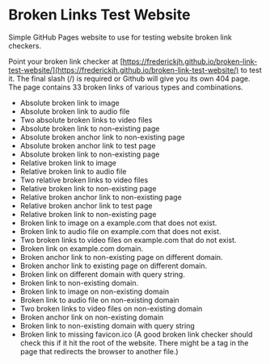 # Broken Links Test Website
Simple GitHub Pages website to use for testing website broken link checkers.

Point your broken link checker at [https://frederickjh.github.io/broken-link-test-website/](https://frederickjh.github.io/broken-link-test-website/) to test it. The final slash (/) is required or Github will give you its own 404 page.
The page contains 33 broken links of various types and combinations.

* Absolute broken link to image
* Absolute broken link to audio file
* Two absolute broken links to video files
* Absolute broken link to non-existing page
* Absolute broken anchor link to non-existing page
* Absolute broken anchor link to test page
* Absolute broken link to non-existing page
* Relative broken link to image
* Relative broken link to audio file
* Two relative broken links to video files
* Relative broken link to non-existing page
* Relative broken anchor link to non-existing page
* Relative broken anchor link to test page
* Relative broken link to non-existing page
* Broken link to image on a example.com that does not exist.
* Broken link to audio file on example.com that does not exist.
* Two broken links to video files on example.com that do not exist.
* Broken link on example.com domain.
* Broken anchor link to non-existing page on different domain.
* Broken anchor link to existing page on  different domain.
* Broken link on different domain with query string.
* Broken link to non-existing domain.
* Broken link to image on non-existing domain
* Broken link to audio file on non-existing domain
* Two broken links to video files on non-existing domain
* Broken anchor link on non-existing domain
* Broken link to non-existing domain with query string
* Broken link to missing favicon.ico (A good broken link checker should check this if it hit the root of the website. There might be a tag in the page that redirects the browser to another file.)
